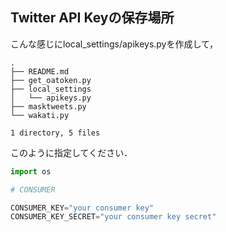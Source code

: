## Twitter API Keyの保存場所

こんな感じにlocal_settings/apikeys.pyを作成して，
```
.
├── README.md
├── get_oatoken.py
├── local_settings
│   └── apikeys.py
├── masktweets.py
└── wakati.py

1 directory, 5 files
```

このように指定してください．
```python
import os

# CONSUMER

CONSUMER_KEY="your consumer key"
CONSUMER_KEY_SECRET="your consumer key secret"
```